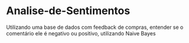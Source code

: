 # Analise-de-Sentimentos
Utilizando uma base de dados com feedback de compras, entender se o comentário ele é negativo ou positivo, utilizando Naive Bayes
